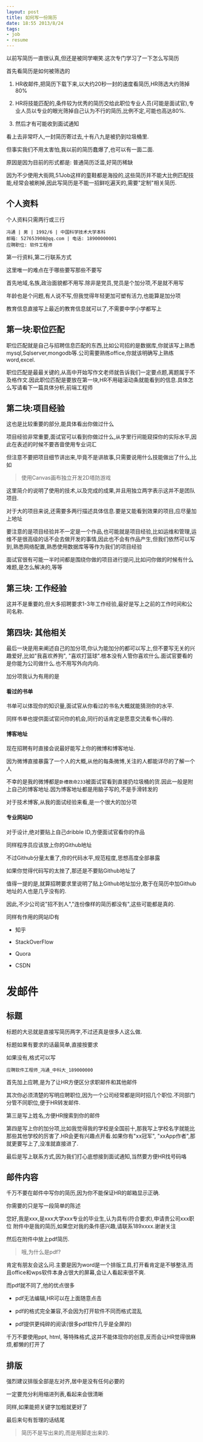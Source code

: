 ```yaml
---
layout: post
title: 如何写一份简历
date: 18:55 2013/8/24
tags:
- job
- resume
---
```


以前写简历一直很认真,但还是被同学嘲笑.这次专门学习了一下怎么写简历

首先看简历是如何被筛选的

1. HR收邮件,把简历下载下来,以大约20秒一封的速度看简历,HR筛选大约筛掉80%

2. HR将技能匹配的,条件较为优秀的简历交给此职位专业人员(可能是面试官),专业人员以专业的眼光筛掉自己认为不行的简历,比例不定,可能也高达80%.

3. 然后才有可能收到面试通知

看上去非常吓人,一封简历寄过去,十有八九是被扔到垃圾桶里.

但事实我们不用太害怕,我以前的简历蠢爆了,也可以有一面二面.

原因是因为目前的形式都是: 普通简历泛滥,好简历稀缺

因为不少使用大街网,51Job这样的童鞋都是海投的,这些简历并不能大比例匹配技能,经常会被刷掉,因此写简历是不能一招鲜吃遍天的,需要"定制"相关简历.

个人资料
---
个人资料只需两行或三行

```
冯通 | 男 | 1992/6 | 中国科学技术大学本科
邮箱: 527653908@qq.com | 电话: 18900000001
应聘职位: 软件工程师
```
第一行资料,第二行联系方式

这里唯一的难点在于哪些要写那些不要写

首先地域,名族,政治面貌都不用写.除非是党员,党员是个加分项,不是就不用写

年龄也是个问题,有人说不写,但我觉得年轻更加可塑有活力,也能算是加分项

教育信息直接写上最近的教育信息就可以了,不需要中学小学都写上


第一块:职位匹配
----

职位匹配就是自己与招聘信息匹配的东西,比如公司招的是数据库,你就该写上熟悉mysql,Sqlserver,mongodb等.公司需要熟练office,你就该明确写上熟练word,excel.

职位匹配是最最关键的,从高中开始写作文老师就告诉我们一定要点题,离题属于不及格作文.因此职位匹配是要放在第一块,HR不用碰滚动条就能看到的信息.具体怎么写请看下一篇具体分析,前端工程师

第二块:项目经验
---

这也是比较重要的部分,能具体看出你做过什么

项目经验非常重要,面试官可以看到你做过什么,从字里行间能窥探你的实际水平,因此在表述的时候不要吝啬使用专业词汇

但注意不要把项目细节讲出来,毕竟不是讲故事,只需要说用什么技能做出了什么,比如

> 使用Canvas画布独立开发2D塔防游戏

这里简介的说明了使用的技术,以及完成的成果,并且用独立两字表示这并不是团队项目.

对于大的项目来说,还需要多两行描述具体信息.要是又能看到效果的项目,应尽量加上地址

要注意的是项目经验并不一定是一个作品,也可能就是项目经验,比如运维和管理,运维不是很高级的话不会去做开发的事情,因此也不会有作品产生,但我们依然可以写到,熟悉网络配置,熟悉使用数据库等等作为我们的项目经验

面试官很有可能一半时间都是围绕你做的项目进行提问,比如问你做的时候有什么难题,是怎么解决的,等等

第三块: 工作经验
---

这并不是重要的,但大多招聘要求1-3年工作经验,最好是写上之前的工作时间和公司名称.

第四块: 其他相关
---

最后一块是用来阐述自己的加分项,你认为能加分的都可以写上,但不要写无关的兴趣爱好,比如"我喜欢养狗", "喜欢打篮球".根本没有人管你喜欢什么.面试官要看的是你能为公司做什么.也不用写外向内向.

加分项我认为有用的是

#### 看过的书单

书单可以体现你的知识量,面试官从你看过的书名大概就能猜测你的水平.

同样书单也提供面试官问你的机会,同行的话肯定是愿意交流看书心得的.

#### 博客地址

现在招聘有时直接会说最好能写上你的微博和博客地址.

因为微博直接暴露了一个人的大概,从他的每条微博,关注的人都能详尽的了解一个人

不幸的是我的微博都是`卧槽救命233`被面试官看到直接扔垃圾桶的货.因此一般是附上自己的博客地址.因为博客地址都是用脑子写的,不是手滑转发的

对于技术博客,从我的面试经验来看,是一个很大的加分项

#### 专业网站ID

对于设计,绝对要贴上自己dribble ID,方便面试官看你的作品

同样程序员应该放上你的Github地址

不过Github分量太重了,你的代码水平,规范程度,思想高度全部暴露

如果你觉得代码写的太挫了,那还是不要贴Github地址了

值得一提的是,就算招聘要求里说明了贴上Github地址加分,敢于在简历中加Github地址的人也是几乎没有的.

因此,不少公司说"招不到人","连份像样的简历都没有",这些可能都是真的.

同样有作用的网站ID有

- 知乎

- StackOverFlow

- Quora

- CSDN


发邮件
========

标题
---

标题的大忌就是直接写简历两字,不过还真是很多人这么做.

标题如果有要求的话最简单,直接按要求

如果没有,格式可以写

```
应聘软件工程师_冯通_中科大_189000000
```

首先加上应聘,是为了让HR方便区分求职邮件和其他邮件

其次你必须清楚的写明应聘职位,因为一个公司经常都是同时招几个职位.不同部门分管不同职位,便于HR转发邮件.

第三是写上姓名,方便HR搜索到你的邮件

第四是写上你的加分项,比如我觉得我的学校是全国前十,那我写上学校名字就能比那些其他学校的厉害了.HR会更有兴趣点开看.如果你有"xx冠军", "xxApp作者",那就更要写上了,没准就直接进了.

最后是写上联系方式,因为我们打心底想接到面试通知,当然要方便HR找号码咯

邮件内容
----

千万不要在邮件中写你的简历,因为你不能保证HR的邮箱显示正确.

你需要的只是写一段简单的陈述

您好,我是xxx,是xxx大学xxx专业的毕业生,认为具有(符合要求),申请贵公司xxx职位
附件中是我的简历,如果您对我的条件感兴趣,请联系189xxxx.谢谢关注

然后在附件中放上pdf简历.

> 哦,为什么是pdf?

肯定有朋友会这么问.主要是因为word是一个排版工具,打开看肯定是不够整洁,而且office和wps软件本身占很大的屏幕,会让人看起来很不爽.

而pdf就不同了,他的优点很多

- pdf无法编辑,HR可以在上面随意点击

- pdf的格式完全兼容,不会因为打开软件不同而格式混乱

- pdf提供更纯碎的阅读(很多pdf软件几乎是全屏的)

千万不要使用ppt, html, 等特殊格式,这并不能体现你的创意,反而会让HR觉得很麻烦,都懒的打开了

排版
---

强烈建议排版全部是左对齐,居中是没有任何必要的

一定要充分利用缩进列表,看起来会很清晰

同样,如果能把关键字加粗就更好了

最后来句有哲理的话结尾

> 简历不是写出来的,而是用脚走出来的.

